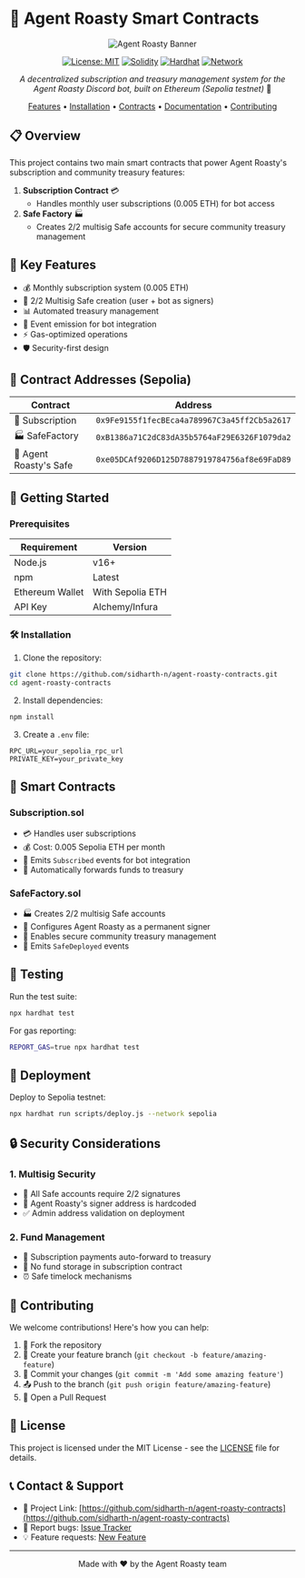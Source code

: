 # 🤖 Agent Roasty Smart Contracts

<div align="center">

![Agent Roasty Banner](https://your-banner-image-url.png)

[![License: MIT](https://img.shields.io/badge/License-MIT-yellow.svg)](https://opensource.org/licenses/MIT)
[![Solidity](https://img.shields.io/badge/Solidity-%5E0.8.0-363636.svg)](https://soliditylang.org/)
[![Hardhat](https://img.shields.io/badge/Built%20with-Hardhat-FFDB1C.svg)](https://hardhat.org/)
[![Network](https://img.shields.io/badge/Network-Sepolia-blue.svg)](https://sepolia.etherscan.io/)

_A decentralized subscription and treasury management system for the Agent Roasty Discord bot, built on Ethereum (Sepolia testnet)_ 🚀

[Features](#key-features) •
[Installation](#getting-started) •
[Contracts](#smart-contracts) •
[Documentation](#documentation) •
[Contributing](#contributing)

</div>

## 📋 Overview

This project contains two main smart contracts that power Agent Roasty's subscription and community treasury features:

1. **Subscription Contract** 💳
   - Handles monthly user subscriptions (0.005 ETH) for bot access
2. **Safe Factory** 🏭
   - Creates 2/2 multisig Safe accounts for secure community treasury management

## 🌟 Key Features

- 💰 Monthly subscription system (0.005 ETH)
- 🔐 2/2 Multisig Safe creation (user + bot as signers)
- 📊 Automated treasury management
- 🎯 Event emission for bot integration
- ⚡ Gas-optimized operations
- 🛡️ Security-first design

## 📍 Contract Addresses (Sepolia)

| Contract               | Address                                      |
| ---------------------- | -------------------------------------------- |
| 📝 Subscription        | `0x9Fe9155f1fecBEca4a789967C3a45ff2Cb5a2617` |
| 🏭 SafeFactory         | `0xB1386a71C2dC83dA35b5764aF29E6326F1079da2` |
| 🤖 Agent Roasty's Safe | `0xe05DCAf9206D125D7887919784756af8e69FaD89` |

## 🚀 Getting Started

### Prerequisites

| Requirement     | Version          |
| --------------- | ---------------- |
| Node.js         | v16+             |
| npm             | Latest           |
| Ethereum Wallet | With Sepolia ETH |
| API Key         | Alchemy/Infura   |

### 🛠️ Installation

1. Clone the repository:

```bash
git clone https://github.com/sidharth-n/agent-roasty-contracts.git
cd agent-roasty-contracts
```

2. Install dependencies:

```bash
npm install
```

3. Create a `.env` file:

```env
RPC_URL=your_sepolia_rpc_url
PRIVATE_KEY=your_private_key
```

## 📄 Smart Contracts

### Subscription.sol

- 💳 Handles user subscriptions
- 💰 Cost: 0.005 Sepolia ETH per month
- 📡 Emits `Subscribed` events for bot integration
- 🏦 Automatically forwards funds to treasury

### SafeFactory.sol

- 🏭 Creates 2/2 multisig Safe accounts
- 🤖 Configures Agent Roasty as a permanent signer
- 🏦 Enables secure community treasury management
- 📡 Emits `SafeDeployed` events

## 🧪 Testing

Run the test suite:

```bash
npx hardhat test
```

For gas reporting:

```bash
REPORT_GAS=true npx hardhat test
```

## 🚀 Deployment

Deploy to Sepolia testnet:

```bash
npx hardhat run scripts/deploy.js --network sepolia
```

## 🔒 Security Considerations

### 1. Multisig Security

- 🔐 All Safe accounts require 2/2 signatures
- 🤖 Agent Roasty's signer address is hardcoded
- ✅ Admin address validation on deployment

### 2. Fund Management

- 💸 Subscription payments auto-forward to treasury
- 🏦 No fund storage in subscription contract
- ⏰ Safe timelock mechanisms

## 🤝 Contributing

We welcome contributions! Here's how you can help:

1. 🍴 Fork the repository
2. 🌿 Create your feature branch (`git checkout -b feature/amazing-feature`)
3. 💾 Commit your changes (`git commit -m 'Add some amazing feature'`)
4. 📤 Push to the branch (`git push origin feature/amazing-feature`)
5. 🎯 Open a Pull Request

## 📜 License

This project is licensed under the MIT License - see the [LICENSE](LICENSE) file for details.

## 📞 Contact & Support

- 📧 Project Link: [https://github.com/sidharth-n/agent-roasty-contracts](https://github.com/sidharth-n/agent-roasty-contracts)
- 🐛 Report bugs: [Issue Tracker](https://github.com/sidharth-n/agent-roasty-contracts/issues)
- 💡 Feature requests: [New Feature](https://github.com/sidharth-n/agent-roasty-contracts/issues/new)

---

<div align="center">

Made with ❤️ by the Agent Roasty team

</div>
